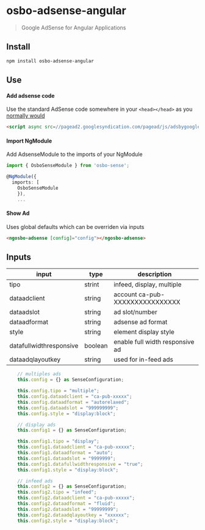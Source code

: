 # osbo-adsense-angular

> Google AdSense for Angular Applications

## Install

```bash
npm install osbo-adsense-angular
```
## Use

#### Add adsense code

Use the standard AdSense code somewhere in your `<head></head>` as you [normally would](https://support.google.com/adsense/answer/7477845)

```html
<script async src=//pagead2.googlesyndication.com/pagead/js/adsbygoogle.js></script>
```

#### Import NgModule

Add AdsenseModule to the imports of your NgModule

```typescript
import { OsboSenseModule } from 'osbo-sense';

@NgModule({
  imports: [
    OsboSenseModule
    }),
    ...
```

#### Show Ad

Uses global defaults which can be overriden via inputs

```html
<ngosbo-adsense [config]="config"></ngosbo-adsense>
```

## Inputs

| input                   | type          | description                                         |
| ----------------------- | ------------- | --------------------------------------------------- |
| tipo                    | strint        | infeed, display, multiple                           |
| dataadclient            | string        | account ca-pub-XXXXXXXXXXXXXXXX                     |
| dataadslot              | string        | ad slot/number                                      |
| dataadformat            | string        | adsense ad format                                   |
| style                   | string        | element display style                               |
| datafullwidthresponsive | boolean       | enable full width responsive ad                     |
| dataadqlayoutkey        | string        | used for in-feed ads                                |

```typescript
    // multiples ads
    this.config = {} as SenseConfiguration;

    this.config.tipo = "multiple";
    this.config.dataadclient = "ca-pub-xxxxx";
    this.config.dataadformat = "autorelaxed";
    this.config.dataadslot = "999999999";
    this.config.style = "display:block";

    // display ads
    this.config1 = {} as SenseConfiguration;

    this.config1.tipo = "display";
    this.config1.dataadclient = "ca-pub-xxxxx";
    this.config1.dataadformat = "auto";
    this.config1.dataadslot = "9999999";
    this.config1.datafullwidthresponsive = "true";
    this.config1.style = "display:block";

    // infeed ads
    this.config2 = {} as SenseConfiguration;
    this.config2.tipo = "infeed";
    this.config2.dataadclient = "ca-pub-xxxxx";
    this.config2.dataadformat = "fluid";
    this.config2.dataadslot = "99999999";
    this.config2.dataadqlayoutkey = "xxxxxx";
    this.config2.style = "display:block";
```
